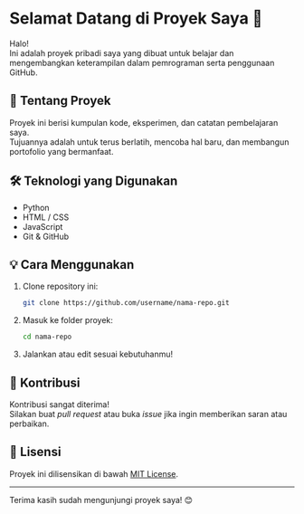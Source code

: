 # Selamat Datang di Proyek Saya 👋

Halo!  
Ini adalah proyek pribadi saya yang dibuat untuk belajar dan mengembangkan keterampilan dalam pemrograman serta penggunaan GitHub.

## 🚀 Tentang Proyek
Proyek ini berisi kumpulan kode, eksperimen, dan catatan pembelajaran saya.  
Tujuannya adalah untuk terus berlatih, mencoba hal baru, dan membangun portofolio yang bermanfaat.

## 🛠️ Teknologi yang Digunakan
- Python
- HTML / CSS
- JavaScript
- Git & GitHub

## 💡 Cara Menggunakan
1. Clone repository ini:
   ```bash
   git clone https://github.com/username/nama-repo.git
   ```
2. Masuk ke folder proyek:
   ```bash
   cd nama-repo
   ```
3. Jalankan atau edit sesuai kebutuhanmu!

## 🙌 Kontribusi
Kontribusi sangat diterima!  
Silakan buat *pull request* atau buka *issue* jika ingin memberikan saran atau perbaikan.

## 📄 Lisensi
Proyek ini dilisensikan di bawah [MIT License](LICENSE).

---

Terima kasih sudah mengunjungi proyek saya! 😊
